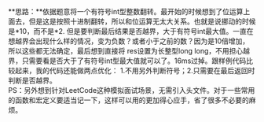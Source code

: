 **思路：**依据题意将一个有符号int型整数翻转。最开始的时候想到了位运算上面去，但是这是按照十进制翻转，所以和位运算无太大关系。也就是说挪动的时候是\*10，而不是\*2.
但是要判断最后结果是否越界，大于有符号int最大值。一直在想越界会出现什么样的情况，变为负数？或者小于之前的数？因为是10倍增加，所以这些都无法确定，最后想到直接将
res设置为长整型long long，不用担心越界，只需要看是否大于了有符号int型最大值就可以了。16ms过掉。跟样例代码比较起来，我的代码还能做两点优化：
1.不用另外判断符号；2.只需要在最后返回时判断是否越界。  
PS：另外想到针对LeetCode这种模拟面试场景，无需引入头文件。对于一些常用的函数和宏定义要适当记一下，这样可以用的更加得心应手，省了很多不必要的麻烦。
